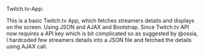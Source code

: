 Twitch.tv-App:

This is a basic Twitch.tv App, which fetches streamers details and displays on the screen. Using JSON and AJAX and Bootstrap.
Since Twitch.tv API now requires a API key which is bit complicated so as suggested by @ossia, I hardcoded few streamers details into
a JSON file and fetched the details using AJAX call.